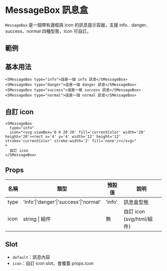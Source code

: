 # MessageBox 訊息盒

`MessageBox` 是一個帶有邊框與 icon 的訊息提示容器，支援 info、danger、success、normal 四種型態，icon 可自訂。

## 範例

<Demo>
<BasicDemo />
</Demo>

<script setup>
import { SConfigProvider } from '@/index'
import BasicDemo from '@/components/MessageBox/demos/BasicDemo.vue'
</script>

## 基本用法

```vue
<SMessageBox type="info">這是一個 info 訊息</SMessageBox>
<SMessageBox type="danger">這是一個 danger 訊息</SMessageBox>
<SMessageBox type="success">這是一個 success 訊息</SMessageBox>
<SMessageBox type="normal">這是一個 normal 訊息</SMessageBox>
```

## 自訂 icon

```vue
<SMessageBox
  type="info"
  icon="<svg viewBox='0 0 20 20' fill='currentColor' width='20' height='20'><rect x='4' y='4' width='12' height='12' stroke='currentColor' stroke-width='2' fill='none'/></svg>"
>
  自訂 icon
</SMessageBox>
```

## Props

| 名稱 | 類型                                  | 預設值 | 說明                      |
| ---- | ------------------------------------- | ------ | ------------------------- |
| type | 'info'\|'danger'\|'success'\|'normal' | 'info' | 訊息盒型態                |
| icon | string \| 組件                        | 無     | 自訂 icon (svg/html/組件) |

## Slot

- `default`：訊息內容
- `icon`：自訂 icon slot，會覆蓋 props.icon
